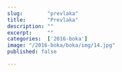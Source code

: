 ```yaml
---
slug:        "prevlaka"
title:       "Prevlaka"
description: ""
excerpt:     ""
categories:  ['2016-boka']
image: "/2016-boka/boka/img/14.jpg"
published: false

---
```

